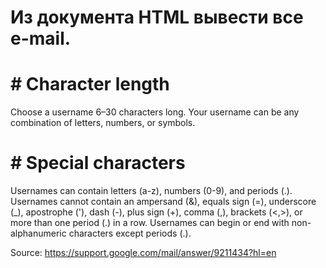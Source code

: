 # Из документа HTML вывести все e-mail.

# # Character length
 Choose a username 6–30 characters long. Your username can be any combination of letters, numbers, or symbols.

# # Special characters
 Usernames can contain letters (a-z), numbers (0-9), and periods (.).
 Usernames cannot contain an ampersand (&), equals sign (=), underscore (_), apostrophe ('), dash (-), plus sign (+), comma (,), brackets (<,>), or more than one period (.) in a row.
 Usernames can begin or end with non-alphanumeric characters except periods (.).

 Source: https://support.google.com/mail/answer/9211434?hl=en